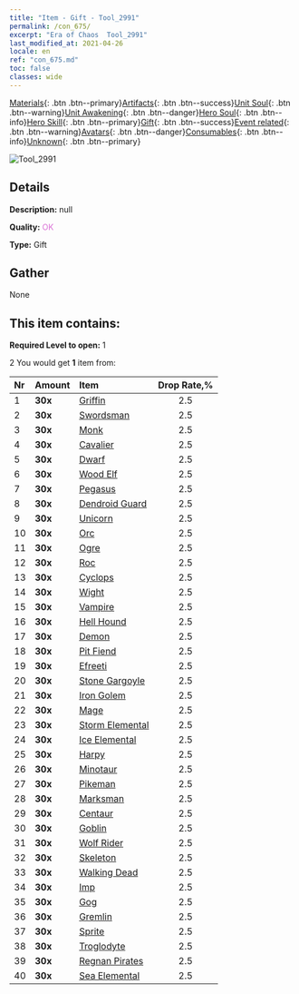 ```yaml
---
title: "Item - Gift - Tool_2991"
permalink: /con_675/
excerpt: "Era of Chaos  Tool_2991"
last_modified_at: 2021-04-26
locale: en
ref: "con_675.md"
toc: false
classes: wide
---
```

 [Materials](/Items/){: .btn .btn--primary}[Artifacts](/Items/Artifacts/){: .btn .btn--success}[Unit Soul](/Items/UnitSoul/){: .btn .btn--warning}[Unit Awakening](/Items/UnitAwakening/){: .btn .btn--danger}[Hero Soul](/Items/HeroSoul/){: .btn .btn--info}[Hero Skill](/Items/HeroSkill/){: .btn .btn--primary}[Gift](/Items/Gift/){: .btn .btn--success}[Event related](/Items/Events/){: .btn .btn--warning}[Avatars](/Items/Avatars/){: .btn .btn--danger}[Consumables](/Items/Consumables/){: .btn .btn--info}[Unknown](/Items/Unknown/){: .btn .btn--primary}

 ![Tool_2991](/images/t/i_907167.png)

## Details
 **Description:** null

 **Quality:** <span style="color: #DA70D6">OK</span>

 **Type:** Gift

## Gather

  None

## This item contains:

 **Required Level to open:** 1

 2 You would get **1** item  from:

  | Nr | Amount |     Item    | Drop Rate,% |
  |:---|:-------|:------------|:---------:|
  | 1 |  **30x** | [Griffin](/Items/unt_192/) | 2.5 | 
  | 2 |  **30x** | [Swordsman](/Items/unt_193/) | 2.5 | 
  | 3 |  **30x** | [Monk](/Items/unt_194/) | 2.5 | 
  | 4 |  **30x** | [Cavalier ](/Items/unt_195/) | 2.5 | 
  | 5 |  **30x** | [Dwarf](/Items/unt_200/) | 2.5 | 
  | 6 |  **30x** | [Wood Elf](/Items/unt_201/) | 2.5 | 
  | 7 |  **30x** | [Pegasus](/Items/unt_202/) | 2.5 | 
  | 8 |  **30x** | [Dendroid Guard](/Items/unt_203/) | 2.5 | 
  | 9 |  **30x** | [Unicorn](/Items/unt_204/) | 2.5 | 
  | 10 |  **30x** | [Orc](/Items/unt_219/) | 2.5 | 
  | 11 |  **30x** | [Ogre](/Items/unt_220/) | 2.5 | 
  | 12 |  **30x** | [Roc](/Items/unt_221/) | 2.5 | 
  | 13 |  **30x** | [Cyclops](/Items/unt_222/) | 2.5 | 
  | 14 |  **30x** | [Wight](/Items/unt_210/) | 2.5 | 
  | 15 |  **30x** | [Vampire](/Items/unt_211/) | 2.5 | 
  | 16 |  **30x** | [Hell Hound](/Items/unt_228/) | 2.5 | 
  | 17 |  **30x** | [Demon](/Items/unt_229/) | 2.5 | 
  | 18 |  **30x** | [Pit Fiend](/Items/unt_230/) | 2.5 | 
  | 19 |  **30x** | [Efreeti](/Items/unt_231/) | 2.5 | 
  | 20 |  **30x** | [Stone Gargoyle](/Items/unt_236/) | 2.5 | 
  | 21 |  **30x** | [Iron Golem](/Items/unt_237/) | 2.5 | 
  | 22 |  **30x** | [Mage](/Items/unt_238/) | 2.5 | 
  | 23 |  **30x** | [Storm Elemental](/Items/unt_263/) | 2.5 | 
  | 24 |  **30x** | [Ice Elemental](/Items/unt_264/) | 2.5 | 
  | 25 |  **30x** | [Harpy](/Items/unt_245/) | 2.5 | 
  | 26 |  **30x** | [Minotaur](/Items/unt_248/) | 2.5 | 
  | 27 |  **30x** | [Pikeman](/Items/unt_190/) | 2.5 | 
  | 28 |  **30x** | [Marksman](/Items/unt_191/) | 2.5 | 
  | 29 |  **30x** | [Centaur](/Items/unt_199/) | 2.5 | 
  | 30 |  **30x** | [Goblin](/Items/unt_217/) | 2.5 | 
  | 31 |  **30x** | [Wolf Rider](/Items/unt_218/) | 2.5 | 
  | 32 |  **30x** | [Skeleton](/Items/unt_208/) | 2.5 | 
  | 33 |  **30x** | [Walking Dead](/Items/unt_209/) | 2.5 | 
  | 34 |  **30x** | [Imp](/Items/unt_226/) | 2.5 | 
  | 35 |  **30x** | [Gog](/Items/unt_227/) | 2.5 | 
  | 36 |  **30x** | [Gremlin](/Items/unt_235/) | 2.5 | 
  | 37 |  **30x** | [Sprite](/Items/unt_262/) | 2.5 | 
  | 38 |  **30x** | [Troglodyte](/Items/unt_244/) | 2.5 | 
  | 39 |  **30x** | [Regnan Pirates](/Items/unt_273/) | 2.5 | 
  | 40 |  **30x** | [Sea Elemental](/Items/unt_275/) | 2.5 | 
